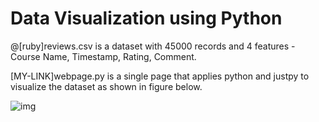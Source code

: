 # Data Visualization using Python

@[ruby]reviews.csv is a dataset with 45000 records and 4 features -  Course Name, Timestamp, Rating, Comment.

[MY-LINK]webpage.py is a single page that applies python and justpy to visualize the dataset as shown in figure below.


![img](https://user-images.githubusercontent.com/90121447/155721815-107ec7e6-8bc0-4a69-91e0-c64e38828e15.png)
